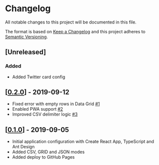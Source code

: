 # Changelog
All notable changes to this project will be documented in this file.

The format is based on [Keep a Changelog](http://keepachangelog.com/en/1.0.0/)
and this project adheres to [Semantic Versioning](http://semver.org/spec/v2.0.0.html).

## [Unreleased]
### Added
- Added Twitter card config

## [[0.2.0](https://github.com/LemonUnit/csv-editor-online/releases/tag/0.2.0)] - 2019-09-12
- Fixed error with empty rows in Data Grid [#1](https://github.com/LemonUnit/csv-editor-online/issues/1)
- Enabled PWA support [#2](https://github.com/LemonUnit/csv-editor-online/issues/3)
- Improved CSV delimiter logic [#3](https://github.com/LemonUnit/csv-editor-online/issues/3)

## [[0.1.0](https://github.com/LemonUnit/csv-editor-online/releases/tag/0.1.0)] - 2019-09-05
- Initial application configuration with Create React App, TypeScript and Ant Design
- Added CSV, GRID and JSON modes
- Added deploy to GitHub Pages
